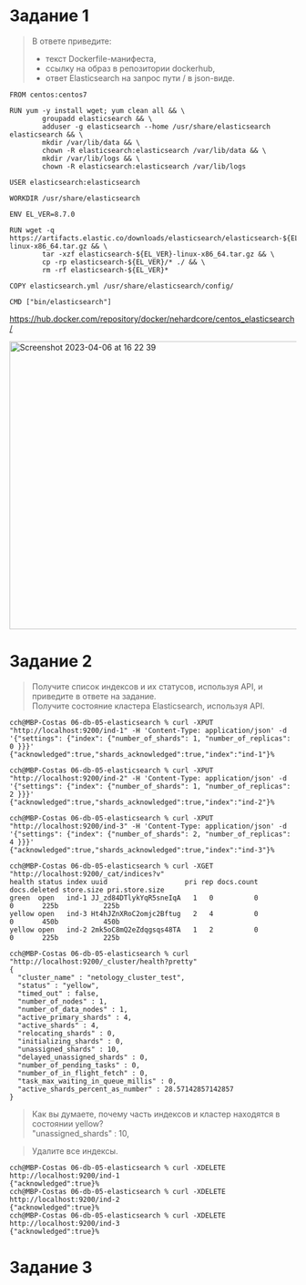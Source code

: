 # Задание 1
>В ответе приведите:  
>- текст Dockerfile-манифеста,  
>- ссылку на образ в репозитории dockerhub,  
>- ответ Elasticsearch на запрос пути / в json-виде.

    FROM centos:centos7

    RUN yum -y install wget; yum clean all && \
            groupadd elasticsearch && \
            adduser -g elasticsearch --home /usr/share/elasticsearch elasticsearch && \
            mkdir /var/lib/data && \
            chown -R elasticsearch:elasticsearch /var/lib/data && \
            mkdir /var/lib/logs && \
            chown -R elasticsearch:elasticsearch /var/lib/logs

    USER elasticsearch:elasticsearch

    WORKDIR /usr/share/elasticsearch

    ENV EL_VER=8.7.0

    RUN wget -q https://artifacts.elastic.co/downloads/elasticsearch/elasticsearch-${EL_VER}-linux-x86_64.tar.gz && \
            tar -xzf elasticsearch-${EL_VER}-linux-x86_64.tar.gz && \
            cp -rp elasticsearch-${EL_VER}/* ./ && \
            rm -rf elasticsearch-${EL_VER}*

    COPY elasticsearch.yml /usr/share/elasticsearch/config/

    CMD ["bin/elasticsearch"]
    
https://hub.docker.com/repository/docker/nehardcore/centos_elasticsearch/

<img width="506" alt="Screenshot 2023-04-06 at 16 22 39" src="https://user-images.githubusercontent.com/97674120/230511135-f62040e0-b4b2-4087-aec6-2a3dcbca4893.png">

# Задание 2

>Получите список индексов и их статусов, используя API, и приведите в ответе на задание.  
>Получите состояние кластера Elasticsearch, используя API.  

    cch@MBP-Costas 06-db-05-elasticsearch % curl -XPUT "http://localhost:9200/ind-1" -H 'Content-Type: application/json' -d '{"settings": {"index": {"number_of_shards": 1, "number_of_replicas": 0 }}}'
    {"acknowledged":true,"shards_acknowledged":true,"index":"ind-1"}%

    cch@MBP-Costas 06-db-05-elasticsearch % curl -XPUT "http://localhost:9200/ind-2" -H 'Content-Type: application/json' -d '{"settings": {"index": {"number_of_shards": 1, "number_of_replicas": 2 }}}'
    {"acknowledged":true,"shards_acknowledged":true,"index":"ind-2"}%

    cch@MBP-Costas 06-db-05-elasticsearch % curl -XPUT "http://localhost:9200/ind-3" -H 'Content-Type: application/json' -d '{"settings": {"index": {"number_of_shards": 2, "number_of_replicas": 4 }}}'
    {"acknowledged":true,"shards_acknowledged":true,"index":"ind-3"}%
    
    cch@MBP-Costas 06-db-05-elasticsearch % curl -XGET "http://localhost:9200/_cat/indices?v"
    health status index uuid                   pri rep docs.count docs.deleted store.size pri.store.size
    green  open   ind-1 JJ_zd84DTlykYqR5sneIqA   1   0          0            0       225b           225b
    yellow open   ind-3 Ht4hJZnXRoC2omjc2Bftug   2   4          0            0       450b           450b
    yellow open   ind-2 2mk5oC8mQ2eZdqgsqs48TA   1   2          0            0       225b           225b
    
    cch@MBP-Costas 06-db-05-elasticsearch % curl "http://localhost:9200/_cluster/health?pretty"
    {
      "cluster_name" : "netology_cluster_test",
      "status" : "yellow",
      "timed_out" : false,
      "number_of_nodes" : 1,
      "number_of_data_nodes" : 1,
      "active_primary_shards" : 4,
      "active_shards" : 4,
      "relocating_shards" : 0,
      "initializing_shards" : 0,
      "unassigned_shards" : 10,
      "delayed_unassigned_shards" : 0,
      "number_of_pending_tasks" : 0,
      "number_of_in_flight_fetch" : 0,
      "task_max_waiting_in_queue_millis" : 0,
      "active_shards_percent_as_number" : 28.57142857142857
    }
    
  >Как вы думаете, почему часть индексов и кластер находятся в состоянии yellow?  
  "unassigned_shards" : 10,
  
  >Удалите все индексы.  
  
    cch@MBP-Costas 06-db-05-elasticsearch % curl -XDELETE http://localhost:9200/ind-1
    {"acknowledged":true}%
    cch@MBP-Costas 06-db-05-elasticsearch % curl -XDELETE http://localhost:9200/ind-2
    {"acknowledged":true}%
    cch@MBP-Costas 06-db-05-elasticsearch % curl -XDELETE http://localhost:9200/ind-3
    {"acknowledged":true}%
    
    
# Задание 3

